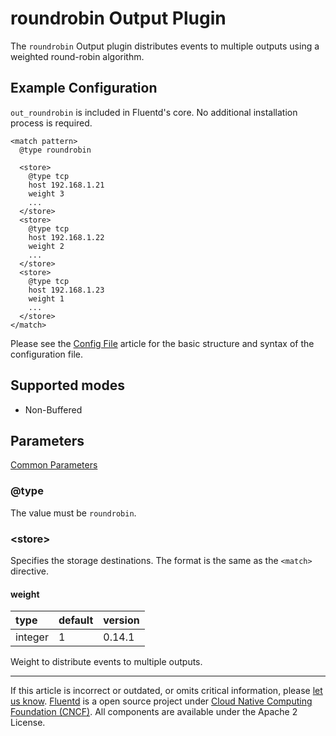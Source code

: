 # roundrobin Output Plugin

The `roundrobin` Output plugin distributes events to multiple outputs
using a weighted round-robin algorithm.


## Example Configuration

`out_roundrobin` is included in Fluentd's core. No additional
installation process is required.

```
<match pattern>
  @type roundrobin

  <store>
    @type tcp
    host 192.168.1.21
    weight 3
    ...
  </store>
  <store>
    @type tcp
    host 192.168.1.22
    weight 2
    ...
  </store>
  <store>
    @type tcp
    host 192.168.1.23
    weight 1
    ...
  </store>
</match>
```

Please see the [Config File](/configuration/config-file.md) article for the basic
structure and syntax of the configuration file.


## Supported modes

-   Non-Buffered


## Parameters

[Common Parameters](/configuration/plugin-common-parameters.md)

### @type

The value must be `roundrobin`.


### &lt;store&gt;

Specifies the storage destinations. The format is the same as the
`<match>` directive.

#### weight

| type    | default | version |
|:--------|:--------|:--------|
| integer | 1       | 0.14.1  |

Weight to distribute events to multiple outputs.


------------------------------------------------------------------------

If this article is incorrect or outdated, or omits critical information, please [let us know](https://github.com/fluent/fluentd-docs-gitbook/issues?state=open).
[Fluentd](http://www.fluentd.org/) is a open source project under [Cloud Native Computing Foundation (CNCF)](https://cncf.io/). All components are available under the Apache 2 License.
